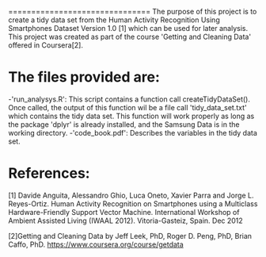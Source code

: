 ===============================
The purpose of this project is to create a tidy data set from the Human Activity Recognition Using Smartphones Dataset Version 1.0 [1] which can be used for later analysis. This project was created as part of the course 'Getting and Cleaning Data' offered in Coursera[2].

The files provided are:
========================
-'run_analysys.R': This script contains a function call createTidyDataSet(). Once called, the output of this function wil be a file call 'tidy_data_set.txt' which contains the tidy data set. This function will work properly as long as the package 'dplyr' is already installed, and the Samsung Data is in the working directory.
-'code_book.pdf': Describes the variables in the tidy data set.


References:
==============
[1] Davide Anguita, Alessandro Ghio, Luca Oneto, Xavier Parra and Jorge L. Reyes-Ortiz. Human Activity Recognition on Smartphones using a Multiclass Hardware-Friendly Support Vector Machine. International Workshop of Ambient Assisted Living (IWAAL 2012). Vitoria-Gasteiz, Spain. Dec 2012

[2]Getting and Cleaning Data by Jeff Leek, PhD, Roger D. Peng, PhD, Brian Caffo, PhD. https://www.coursera.org/course/getdata 
